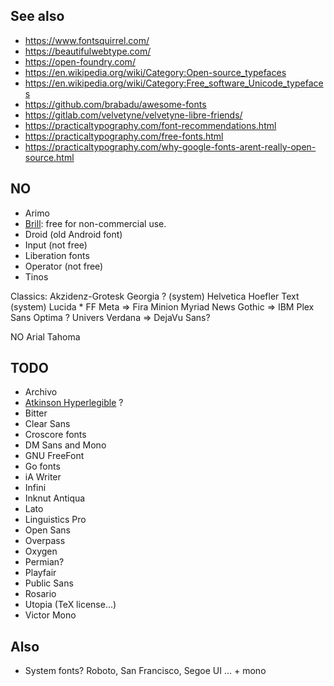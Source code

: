 
## See also

- https://www.fontsquirrel.com/
- https://beautifulwebtype.com/
- https://open-foundry.com/
- https://en.wikipedia.org/wiki/Category:Open-source_typefaces
- https://en.wikipedia.org/wiki/Category:Free_software_Unicode_typefaces
- https://github.com/brabadu/awesome-fonts
- https://gitlab.com/velvetyne/velvetyne-libre-friends/
- https://practicaltypography.com/font-recommendations.html
- https://practicaltypography.com/free-fonts.html
- https://practicaltypography.com/why-google-fonts-arent-really-open-source.html

## NO

- Arimo
- [Brill](https://brill.com/page/BrillFont/brill-typeface): free for non-commercial use.
- Droid (old Android font)
- Input (not free)
- Liberation fonts
- Operator (not free)
- Tinos

Classics:
Akzidenz-Grotesk
Georgia ? (system)
Helvetica
Hoefler Text (system)
Lucida *
FF Meta => Fira
Minion
Myriad
News Gothic => IBM Plex Sans
Optima ?
Univers
Verdana => DejaVu Sans?

NO
Arial
Tahoma


## TODO

- Archivo
- [Atkinson Hyperlegible](https://brailleinstitute.org/freefont) ?
- Bitter
- Clear Sans
- Croscore fonts
- DM Sans and Mono
- GNU FreeFont
- Go fonts
- iA Writer
- Infini
- Inknut Anti­qua
- Lato
- Linguistics Pro
- Open Sans
- Overpass
- Oxygen
- Permian?
- Playfair
- Public Sans
- Rosario
- Utopia (TeX license...)
- Victor Mono


## Also

- System fonts? Roboto, San Francisco, Segoe UI ... + mono
